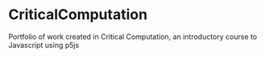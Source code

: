# CriticalComputation
Portfolio of work created in Critical Computation, an introductory course to Javascript using p5js
